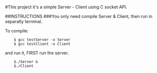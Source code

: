 #This project it's a simple Server - Client using C socket API.

##INSTRUCTIONS
###You only need compile Server & Client, then run in separatly terminal.

To compile:
```
	$ gcc testServer -o Server
	$ gcc testClient -o Client

```
and run it, FIRST run the server.

```
	$./Server &
	$./Client

```
